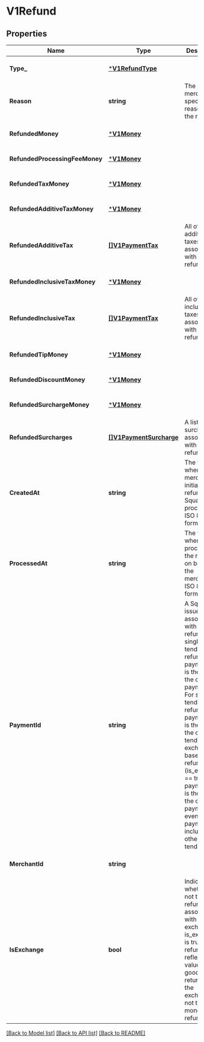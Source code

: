 # V1Refund

## Properties
Name | Type | Description | Notes
------------ | ------------- | ------------- | -------------
**Type_** | [***V1RefundType**](V1RefundType.md) |  | [optional] [default to null]
**Reason** | **string** | The merchant-specified reason for the refund. | [optional] [default to null]
**RefundedMoney** | [***V1Money**](V1Money.md) |  | [optional] [default to null]
**RefundedProcessingFeeMoney** | [***V1Money**](V1Money.md) |  | [optional] [default to null]
**RefundedTaxMoney** | [***V1Money**](V1Money.md) |  | [optional] [default to null]
**RefundedAdditiveTaxMoney** | [***V1Money**](V1Money.md) |  | [optional] [default to null]
**RefundedAdditiveTax** | [**[]V1PaymentTax**](V1PaymentTax.md) | All of the additive taxes associated with the refund. | [optional] [default to null]
**RefundedInclusiveTaxMoney** | [***V1Money**](V1Money.md) |  | [optional] [default to null]
**RefundedInclusiveTax** | [**[]V1PaymentTax**](V1PaymentTax.md) | All of the inclusive taxes associated with the refund. | [optional] [default to null]
**RefundedTipMoney** | [***V1Money**](V1Money.md) |  | [optional] [default to null]
**RefundedDiscountMoney** | [***V1Money**](V1Money.md) |  | [optional] [default to null]
**RefundedSurchargeMoney** | [***V1Money**](V1Money.md) |  | [optional] [default to null]
**RefundedSurcharges** | [**[]V1PaymentSurcharge**](V1PaymentSurcharge.md) | A list of all surcharges associated with the refund. | [optional] [default to null]
**CreatedAt** | **string** | The time when the merchant initiated the refund for Square to process, in ISO 8601 format. | [optional] [default to null]
**ProcessedAt** | **string** | The time when Square processed the refund on behalf of the merchant, in ISO 8601 format. | [optional] [default to null]
**PaymentId** | **string** | A Square-issued ID associated with the refund. For single-tender refunds, payment_id is the ID of the original payment ID. For split-tender refunds, payment_id is the ID of the original tender. For exchange-based refunds (is_exchange &#x3D;&#x3D; true), payment_id is the ID of the original payment ID even if the payment includes other tenders. | [optional] [default to null]
**MerchantId** | **string** |  | [optional] [default to null]
**IsExchange** | **bool** | Indicates whether or not the refund is associated with an exchange. If is_exchange is true, the refund reflects the value of goods returned in the exchange not the total money refunded. | [optional] [default to null]

[[Back to Model list]](../README.md#documentation-for-models) [[Back to API list]](../README.md#documentation-for-api-endpoints) [[Back to README]](../README.md)

